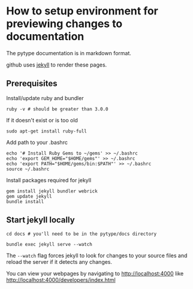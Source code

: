 # How to setup environment for previewing changes to documentation

The pytype documentation is in markdown format.

github uses [jekyll](https://jekyllrb.com/docs/) to render these pages.

## Prerequisites

Install/update ruby and bundler

```shell
ruby -v # should be greater than 3.0.0
```

If it doesn't exist or is too old

```shell
sudo apt-get install ruby-full
```

Add path to your .bashrc

```shell
echo '# Install Ruby Gems to ~/gems' >> ~/.bashrc
echo 'export GEM_HOME="$HOME/gems"' >> ~/.bashrc
echo 'export PATH="$HOME/gems/bin:$PATH"' >> ~/.bashrc
source ~/.bashrc
```

Install packages required for jekyll

```shell
gem install jekyll bundler webrick
gem update jekyll
bundle install
```

## Start jekyll locally

```shell
cd docs # you'll need to be in the pytype/docs directory

bundle exec jekyll serve --watch
```

The `--watch` flag forces jekyll to look for changes to your source files and
reload the server if it detects any changes.

You can view your webpages by navigating to [http://localhost:4000](http://localhost:4000) like
[http://localhost:4000/developers/index.html](http://localhost:4000/developers/index.html)




